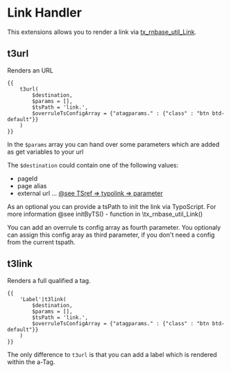
# Link Handler

This extensions allows you to render a link via [tx_rnbase_util_Link](https://github.com/digedag/rn_base/blob/master/util/class.tx_rnbase_util_Link.php).

## t3url

Renders an URL

```twig
{{
	t3url(
		$destination,
		$params = [],
		$tsPath = 'link.',
		$overruleTsConfigArray = {"atagparams." : {"class" : "btn btd-default"}}
	)
}}
```

In the `$params` array you can  hand over some parameters which are added as get variables to your url

The `$destination` could contain one of the following values:
* pageId
* page alias
* external url ...
[@see TSref => typolink => parameter](https://docs.typo3.org/typo3cms/TyposcriptReference/Functions/Typolink/Index.html)


As an optional you can provide a tsPath to init the link via TypoScript. For more information @see initByTS() - function in \tx_rnbase_util_Link()

You can add an overrule ts config array as fourth parameter.
You optionaly can assign this config aray as third parameter, if you don't need a config from the current tspath. 

## t3link

Renders a full qualified a tag.

```twig
{{
	'Label'|t3link(
		$destination,
		$params = [],
		$tsPath = 'link.',
		$overruleTsConfigArray = {"atagparams." : {"class" : "btn btd-default"}}
	)
}}
```

The only difference to `t3url` is that you can add a label which is rendered within the a-Tag.
